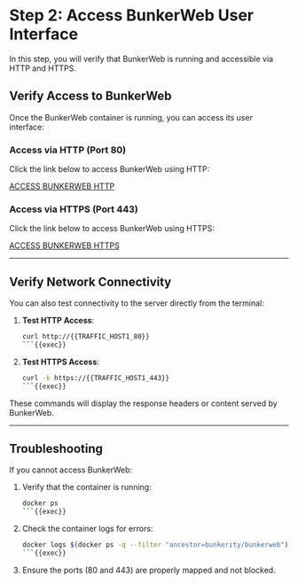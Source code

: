 
# Step 2: Access BunkerWeb User Interface

In this step, you will verify that BunkerWeb is running and accessible via HTTP and HTTPS.

## Verify Access to BunkerWeb

Once the BunkerWeb container is running, you can access its user interface:

### Access via HTTP (Port 80)

Click the link below to access BunkerWeb using HTTP:

[ACCESS BUNKERWEB HTTP]({{TRAFFIC_HOST1_80}})

### Access via HTTPS (Port 443)

Click the link below to access BunkerWeb using HTTPS:

[ACCESS BUNKERWEB HTTPS]({{TRAFFIC_HOST1_443}})

---

## Verify Network Connectivity

You can also test connectivity to the server directly from the terminal:

1. **Test HTTP Access**:
   ```bash
   curl http://{{TRAFFIC_HOST1_80}}
   ```{{exec}}

2. **Test HTTPS Access**:
   ```bash
   curl -k https://{{TRAFFIC_HOST1_443}}
   ```{{exec}}

These commands will display the response headers or content served by BunkerWeb.

---

## Troubleshooting

If you cannot access BunkerWeb:
1. Verify that the container is running:
   ```bash
   docker ps
   ```{{exec}}

2. Check the container logs for errors:
   ```bash
   docker logs $(docker ps -q --filter "ancestor=bunkerity/bunkerweb")
   ```{{exec}}

3. Ensure the ports (80 and 443) are properly mapped and not blocked.


